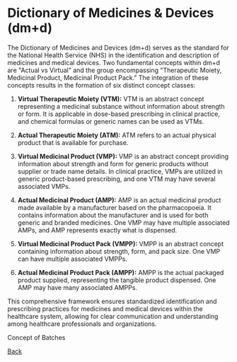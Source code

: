 # **Dictionary of Medicines & Devices (dm+d)** 

The Dictionary of Medicines and Devices (dm+d) serves as the standard for the National Health Service (NHS) in the identification and description of medicines and medical devices. Two fundamental concepts within dm+d are "Actual vs Virtual" and the group encompassing "Therapeutic Moiety, Medicinal Product, Medicinal Product Pack." The integration of these concepts results in the formation of six distinct concept classes:

1. **Virtual Therapeutic Moiety (VTM):** VTM is an abstract concept representing a medicinal substance without information about strength or form. It is applicable in dose-based prescribing in clinical practice, and chemical formulas or generic names can be used as VTMs.

2. **Actual Therapeutic Moiety (ATM):** ATM refers to an actual physical product that is available for purchase.

3. **Virtual Medicinal Product (VMP):** VMP is an abstract concept providing information about strength and form for generic products without supplier or trade name details. In clinical practice, VMPs are utilized in generic product-based prescribing, and one VTM may have several associated VMPs.

4. **Actual Medicinal Product (AMP):** AMP is an actual medicinal product made available by a manufacturer based on the pharmacopoeia. It contains information about the manufacturer and is used for both generic and branded medicines. One VMP may have multiple associated AMPs, and AMP represents exactly what is dispensed.

5. **Virtual Medicinal Product Pack (VMPP):** VMPP is an abstract concept containing information about strength, form, and pack size. One VMP can have multiple associated VMPPs.

6. **Actual Medicinal Product Pack (AMPP):** AMPP is the actual packaged product supplied, representing the tangible product dispensed. One AMP may have many associated AMPPs.

This comprehensive framework ensures standardized identification and prescribing practices for medicines and medical devices within the healthcare system, allowing for clear communication and understanding among healthcare professionals and organizations.

Concept of Batches






[Back](https://github.com/hmislk/hmis/wiki/Knowledgebase)